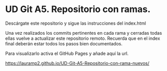 # UD Git A5. Repositorio con ramas.

Descárgate este repositorio y sigue las instrucciones del index.html

Una vez realizados los commits pertinentes en cada rama y cerradas todas ellas vuelve a actualizar este repositorio remoto. Recuerda que en el index final deberán estar todos los pasos bien documentados. 

Para visualizarlo activa el GitHub Pages y añade aquí la url.

 https://lauramp2.github.io/UD-Git-A5-Repositorio-con-rama-nuevos/
